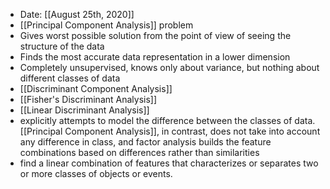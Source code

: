 ---
---
- Date: [[August 25th, 2020]]
- [[Principal Component Analysis]] problem
- Gives worst possible solution from the point of view of seeing the structure of the data
- Finds the most accurate data representation in a lower dimension
- Completely unsupervised, knows only about variance, but nothing about different classes of data
- [[Discriminant Component Analysis]]
- [[Fisher's Discriminant Analysis]]
- [[Linear Discriminant Analysis]]
- explicitly attempts to model the difference between the classes of data. [[Principal Component Analysis]], in contrast, does not take into account any difference in class, and factor analysis builds the feature combinations based on differences rather than similarities
- find a linear combination of features that characterizes or separates two or more classes of objects or events.
